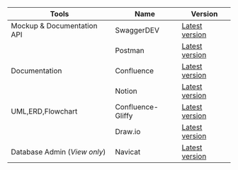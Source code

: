 |Tools|Name|Version|
|---|---|---|
|Mockup & Documentation API|SwaggerDEV|[Latest version](https://swagger.io/)|
||Postman|[Latest version](https://www.postman.com/)|
|Documentation|Confluence|[Latest version](https://support.atlassian.com/confluence-cloud/resources/)|
||Notion|[Latest version](https://www.notion.so/)|
|UML,ERD,Flowchart|Confluence-Gliffy|[Latest version](https://support.atlassian.com/confluence-cloud/resources/)|
||Draw.io|[Latest version](https://www.draw.io/)|
|Database Admin (*View only*)|Navicat|[Latest version](https://www.navicat.com/en/)|
  